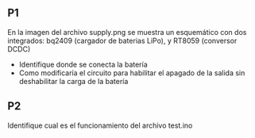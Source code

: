 ## P1
En la imagen del archivo supply.png se muestra un esquemático con dos integrados: bq2409 (cargador de baterias LiPo), y RT8059 (conversor DCDC)
- Identifique donde se conecta la batería
- Como modificaría el circuito para habilitar el apagado de la salida sin deshabilitar la carga de la batería



## P2 
Identifique cual es el funcionamiento del archivo test.ino 
